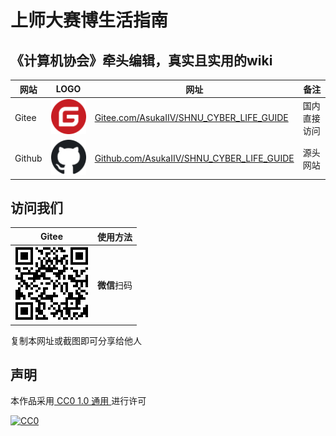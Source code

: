 # 上师大赛博生活指南
## 《计算机协会》牵头编辑，真实且实用的wiki
| 网站 | LOGO | 网址 | 备注 | 
| --- | --- | --- | --- |
|Gitee |![Gitee_Logo](/assets/Gitee_Logo.png) | [Gitee.com/AsukaIIV/SHNU_CYBER_LIFE_GUIDE](https://gitee.com/AsukaIIV/SHNU_CYBER_LIFE_GUIDE) | 国内直接访问 |
|Github |![Github_Logo](/assets/githublogo.png) | [Github.com/AsukaIIV/SHNU_CYBER_LIFE_GUIDE](https://github.com/AsukaIIV/SHNU_CYBER_LIFE_GUIDE) | 源头网站 |

## 访问我们
| Gitee | 使用方法 | 
| --- | --- |
| ![Gitee](/assets/gitee.png) | **微信**扫码 |

复制本网址或截图即可分享给他人

## 声明
本作品采用[ CC0 1.0 通用 ](https://creativecommons.org/publicdomain/zero/1.0/deed.zh-hans) 进行许可 

[![CC0](https://mirrors.creativecommons.org/presskit/buttons/88x31/svg/cc-zero.svg)](https://creativecommons.org/publicdomain/zero/1.0/)